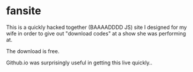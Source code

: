 # fansite

This is a quickly hacked together (BAAAADDDD JS) site I designed for my wife in order to give out "download codes" at a show she was performing at. 

The download is free.

Github.io was surprisingly useful in getting this live quickly..
